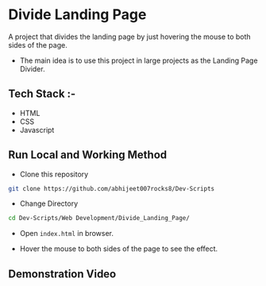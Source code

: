 # Divide Landing Page

A project that divides the landing page by just hovering the mouse to both sides of the page.
* The main idea is to use this project in large projects as the Landing Page Divider.

## Tech Stack :-

- HTML
- CSS
- Javascript

## Run Local and Working Method

* Clone this repository

```bash
git clone https://github.com/abhijeet007rocks8/Dev-Scripts
```

* Change Directory

```bash
cd Dev-Scripts/Web Development/Divide_Landing_Page/
```

* Open `index.html` in browser.

* Hover the mouse to both sides of the page to see the effect.

## Demonstration Video

